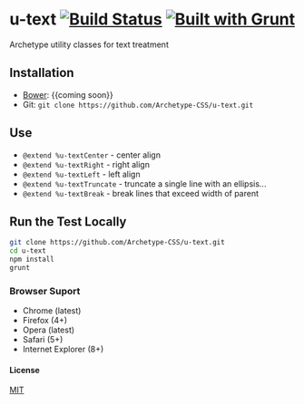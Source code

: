 # u-text [![Build Status](https://secure.travis-ci.org/Archetype-CSS/u-text.png?branch=master)](http://travis-ci.org/Archetype-CSS/utext) [![Built with Grunt](https://cdn.gruntjs.com/builtwith.png)](http://gruntjs.com/)

Archetype utility classes for text treatment

## Installation
  * [Bower](http://bower.io): {{coming soon}}
  * Git: `git clone https://github.com/Archetype-CSS/u-text.git`

## Use
  * `@extend %u-textCenter` - center align
  * `@extend %u-textRight` - right align
  * `@extend %u-textLeft` - left align
  * `@extend %u-textTruncate` - truncate a single line with an ellipsis...
  * `@extend %u-textBreak` - break lines that exceed width of parent

## Run the Test Locally

```bash
git clone https://github.com/Archetype-CSS/u-text.git
cd u-text
npm install
grunt
```

### Browser Suport
  * Chrome (latest)
  * Firefox (4+)
  * Opera (latest)
  * Safari (5+)
  * Internet Explorer (8+)

#### License
[MIT](/LICENSE.md)

